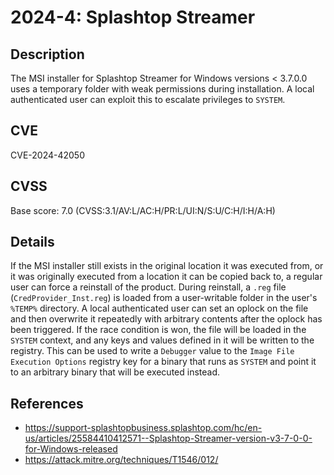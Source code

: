 # 2024-4: Splashtop Streamer
## Description
The MSI installer for Splashtop Streamer for Windows versions < 3.7.0.0 uses a temporary folder with weak permissions during installation. A local authenticated user can exploit this to escalate privileges to `SYSTEM`.
## CVE
CVE-2024-42050
## CVSS
Base score: 7.0 (CVSS:3.1/AV:L/AC:H/PR:L/UI:N/S:U/C:H/I:H/A:H)
## Details
If the MSI installer still exists in the original location it was executed from, or it was originally executed from a location it can be copied back to, a regular user can force a reinstall of the product. During reinstall, a `.reg` file (`CredProvider_Inst.reg`) is loaded from a user-writable folder in the user's `%TEMP%` directory. A local authenticated user can set an oplock on the file and then overwrite it repeatedly with arbitrary contents after the oplock has been triggered. If the race condition is won, the file will be loaded in the `SYSTEM` context, and any keys and values defined in it will be written to the registry. This can be used to write a `Debugger` value to the `Image File Execution Options` registry key for a binary that runs as `SYSTEM` and point it to an arbitrary binary that will be executed instead.
## References
- https://support-splashtopbusiness.splashtop.com/hc/en-us/articles/25584410412571--Splashtop-Streamer-version-v3-7-0-0-for-Windows-released
- https://attack.mitre.org/techniques/T1546/012/
